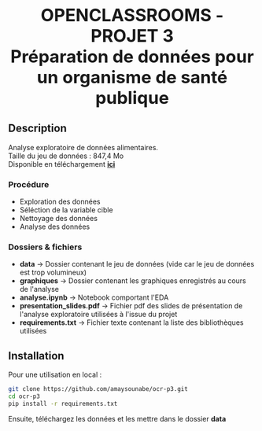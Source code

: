 <h1 style="text-align: center; font-size: 35px;">OPENCLASSROOMS - PROJET 3 <br> 
    Préparation de données pour un organisme de santé publique</h1>

## Description
Analyse exploratoire de données alimentaires. <br>
Taille du jeu de données : 847,4 Mo <br>
Disponible en téléchargement [**ici**](https://s3-eu-west-1.amazonaws.com/static.oc-static.com/prod/courses/files/parcours-data-scientist/P2/fr.openfoodfacts.org.products.csv.zip)

### Procédure
- Exploration des données
- Séléction de la variable cible
- Nettoyage des données
- Analyse des données


### Dossiers & fichiers
- **data** &rarr; Dossier contenant le jeu de données (vide car le jeu de données est trop volumineux)
- **graphiques** &rarr; Dossier contenant les graphiques enregistrés au cours de l'analyse
- **analyse.ipynb** &rarr; Notebook comportant l'EDA
- **presentation_slides.pdf** &rarr; Fichier pdf des slides de présentation de l'analyse exploratoire utilisées à l'issue du projet
- **requirements.txt** &rarr; Fichier texte contenant la liste des bibliothèques utilisées

## Installation
Pour une utilisation en local :

```bash
git clone https://github.com/amaysounabe/ocr-p3.git
cd ocr-p3
pip install -r requirements.txt
```

Ensuite, téléchargez les données et les mettre dans le dossier **data**